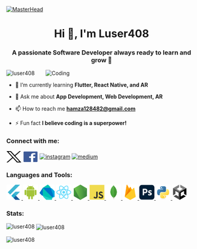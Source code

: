 [![MasterHead](https://media.giphy.com/media/qgQUggAC3Pfv687qPC/giphy.gif)](https://rishavchanda.io)
<h1 align="center">Hi 👋, I'm Luser408</h1>
<h3 align="center">A passionate Software Developer always ready to learn and grow 🚀</h3>
<img align="right" alt="Coding" width="400" src="https://media.giphy.com/media/M9gbBd9nbDrOTu1Mqx/giphy.gif">

<p align="left"> <img src="https://komarev.com/ghpvc/?username=luser408&label=Profile%20views&color=0e75b6&style=flat" alt="luser408" /> </p>

- 🌱 I’m currently learning **Flutter, React Native, and AR**

- 💬 Ask me about **App Development, Web Development, AR**

- 📫 How to reach me **hamza128482@gmail.com**

- ⚡ Fun fact **I believe coding is a superpower!**

<h3 align="left">Connect with me:</h3>
<p align="left">
<a href="https://twitter.com/Hamza_221B?t=_GrqVsz8bC4Nt04TX8FYRA&s=09" target="blank"><img align="center" src="https://raw.githubusercontent.com/devicons/devicon/master/icons/twitter/twitter-original.svg" alt="twitter" height="30" width="40" /></a>
<a href="https://www.facebook.com/profile.php?id=100069789577690&mibextid=zbwkwl" target="blank"><img align="center" src="https://raw.githubusercontent.com/devicons/devicon/master/icons/facebook/facebook-original.svg" alt="facebook" height="30" width="40" /></a>
<a href="https://instagram.com/hamza_khanjadoon" target="blank"><img align="center" src="https://raw.githubusercontent.com/devicons/devicon/master/icons/instagram/instagram-original.svg" alt="instagram" height="30" width="40" /></a>
<a href="https://medium.com/@hamza128482" target="blank"><img align="center" src="https://raw.githubusercontent.com/devicons/devicon/master/icons/medium/medium-original.svg" alt="medium" height="30" width="40" /></a>
</p>

<h3 align="left">Languages and Tools:</h3>
<p align="left"> 
<a href="https://flutter.dev" target="_blank" rel="noreferrer"> <img src="https://raw.githubusercontent.com/devicons/devicon/master/icons/flutter/flutter-original.svg" alt="flutter" width="40" height="40"/> </a> 
<a href="https://developer.android.com" target="_blank" rel="noreferrer"> <img src="https://raw.githubusercontent.com/devicons/devicon/master/icons/android/android-original.svg" alt="android" width="40" height="40"/> </a> 
<a href="https://dart.dev" target="_blank" rel="noreferrer"> <img src="https://raw.githubusercontent.com/devicons/devicon/master/icons/dart/dart-original.svg" alt="dart" width="40" height="40"/> </a> 
<a href="https://reactjs.org/" target="_blank" rel="noreferrer"> <img src="https://raw.githubusercontent.com/devicons/devicon/master/icons/react/react-original.svg" alt="react" width="40" height="40"/> </a> 
<a href="https://nodejs.org" target="_blank" rel="noreferrer"> <img src="https://raw.githubusercontent.com/devicons/devicon/master/icons/nodejs/nodejs-original.svg" alt="nodejs" width="40" height="40"/> </a> 
<a href="https://www.javascript.com" target="_blank" rel="noreferrer"> <img src="https://raw.githubusercontent.com/devicons/devicon/master/icons/javascript/javascript-original.svg" alt="javascript" width="40" height="40"/> </a> 
<a href="https://www.mongodb.com" target="_blank" rel="noreferrer"> <img src="https://raw.githubusercontent.com/devicons/devicon/master/icons/mongodb/mongodb-original.svg" alt="mongodb" width="40" height="40"/> </a> 
<a href="https://firebase.google.com/" target="_blank" rel="noreferrer"> <img src="https://raw.githubusercontent.com/devicons/devicon/master/icons/firebase/firebase-original.svg" alt="firebase" width="40" height="40"/> </a>
<a href="https://www.adobe.com" target="_blank" rel="noreferrer"> <img src="https://raw.githubusercontent.com/devicons/devicon/master/icons/photoshop/photoshop-plain.svg" alt="photoshop" width="40" height="40"/> </a>
<a href="https://www.python.org" target="_blank" rel="noreferrer"> <img src="https://raw.githubusercontent.com/devicons/devicon/master/icons/python/python-original.svg" alt="python" width="40" height="40"/> </a> 
<a href="https://unity.com/" target="_blank" rel="noreferrer"> <img src="https://raw.githubusercontent.com/devicons/devicon/master/icons/unity/unity-original.svg" alt="unity" width="40" height="40"/> </a>
</p>

<h3 align="left">Stats:</h3>
<p><img align="left" src="https://github-readme-stats.vercel.app/api/top-langs?username=luser408&show_icons=true&locale=en&layout=compact&theme=radical" alt="luser408" /></p>

<p>&nbsp;<img align="center" src="https://github-readme-stats.vercel.app/api?username=luser408&show_icons=true&locale=en&theme=radical" alt="luser408" /></p>

<p><img align="center" src="https://github-readme-streak-stats.herokuapp.com/?user=luser408&theme=radical" alt="luser408" /></p>

